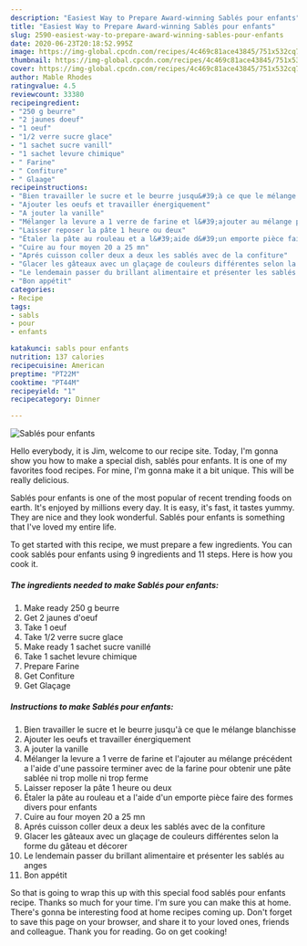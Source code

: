 ```yaml
---
description: "Easiest Way to Prepare Award-winning Sablés pour enfants"
title: "Easiest Way to Prepare Award-winning Sablés pour enfants"
slug: 2590-easiest-way-to-prepare-award-winning-sables-pour-enfants
date: 2020-06-23T20:18:52.995Z
image: https://img-global.cpcdn.com/recipes/4c469c81ace43845/751x532cq70/sables-pour-enfants-photo-principale-de-la-recette.jpg
thumbnail: https://img-global.cpcdn.com/recipes/4c469c81ace43845/751x532cq70/sables-pour-enfants-photo-principale-de-la-recette.jpg
cover: https://img-global.cpcdn.com/recipes/4c469c81ace43845/751x532cq70/sables-pour-enfants-photo-principale-de-la-recette.jpg
author: Mable Rhodes
ratingvalue: 4.5
reviewcount: 33380
recipeingredient:
- "250 g beurre"
- "2 jaunes doeuf"
- "1 oeuf"
- "1/2 verre sucre glace"
- "1 sachet sucre vanill"
- "1 sachet levure chimique"
- " Farine"
- " Confiture"
- " Glaage"
recipeinstructions:
- "Bien travailler le sucre et le beurre jusqu&#39;à ce que le mélange blanchisse"
- "Ajouter les oeufs et travailler énergiquement"
- "A jouter la vanille"
- "Mélanger la levure a 1 verre de farine et l&#39;ajouter au mélange précédent a l&#39;aide d&#39;une passoire terminer avec de la farine pour obtenir une pâte sablée ni trop molle ni trop ferme"
- "Laisser reposer la pâte 1 heure ou deux"
- "Étaler la pâte au rouleau et a l&#39;aide d&#39;un emporte pièce faire des formes divers pour enfants"
- "Cuire au four moyen 20 a 25 mn"
- "Aprés cuisson coller deux a deux les sablés avec de la confiture"
- "Glacer les gâteaux avec un glaçage de couleurs différentes selon la forme du gâteau et décorer"
- "Le lendemain passer du brillant alimentaire et présenter les sablés au anges"
- "Bon appétit"
categories:
- Recipe
tags:
- sabls
- pour
- enfants

katakunci: sabls pour enfants 
nutrition: 137 calories
recipecuisine: American
preptime: "PT22M"
cooktime: "PT44M"
recipeyield: "1"
recipecategory: Dinner

---
```



![Sablés pour enfants](https://img-global.cpcdn.com/recipes/4c469c81ace43845/751x532cq70/sables-pour-enfants-photo-principale-de-la-recette.jpg)

Hello everybody, it is Jim, welcome to our recipe site. Today, I'm gonna show you how to make a special dish, sablés pour enfants. It is one of my favorites food recipes. For mine, I'm gonna make it a bit unique. This will be really delicious.



Sablés pour enfants is one of the most popular of recent trending foods on earth. It's enjoyed by millions every day. It is easy, it's fast, it tastes yummy. They are nice and they look wonderful. Sablés pour enfants is something that I've loved my entire life.


To get started with this recipe, we must prepare a few ingredients. You can cook sablés pour enfants using 9 ingredients and 11 steps. Here is how you cook it.

<!--inarticleads1-->

##### The ingredients needed to make Sablés pour enfants:

1. Make ready 250 g beurre
1. Get 2 jaunes d&#39;oeuf
1. Take 1 oeuf
1. Take 1/2 verre sucre glace
1. Make ready 1 sachet sucre vanillé
1. Take 1 sachet levure chimique
1. Prepare  Farine
1. Get  Confiture
1. Get  Glaçage




<!--inarticleads2-->

##### Instructions to make Sablés pour enfants:

1. Bien travailler le sucre et le beurre jusqu&#39;à ce que le mélange blanchisse
1. Ajouter les oeufs et travailler énergiquement
1. A jouter la vanille
1. Mélanger la levure a 1 verre de farine et l&#39;ajouter au mélange précédent a l&#39;aide d&#39;une passoire terminer avec de la farine pour obtenir une pâte sablée ni trop molle ni trop ferme
1. Laisser reposer la pâte 1 heure ou deux
1. Étaler la pâte au rouleau et a l&#39;aide d&#39;un emporte pièce faire des formes divers pour enfants
1. Cuire au four moyen 20 a 25 mn
1. Aprés cuisson coller deux a deux les sablés avec de la confiture
1. Glacer les gâteaux avec un glaçage de couleurs différentes selon la forme du gâteau et décorer
1. Le lendemain passer du brillant alimentaire et présenter les sablés au anges
1. Bon appétit




So that is going to wrap this up with this special food sablés pour enfants recipe. Thanks so much for your time. I'm sure you can make this at home. There's gonna be interesting food at home recipes coming up. Don't forget to save this page on your browser, and share it to your loved ones, friends and colleague. Thank you for reading. Go on get cooking!
